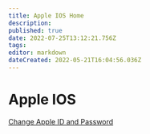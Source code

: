 ```yaml
---
title: Apple IOS Home
description: 
published: true
date: 2022-07-25T13:12:21.756Z
tags: 
editor: markdown
dateCreated: 2022-05-21T16:04:56.036Z
---
```

# Apple IOS

[Change Apple ID and Password](https://wiki.commsnet.org/en/Operating_Systems/Apple_IOS/Change_AppleID_and_Password)